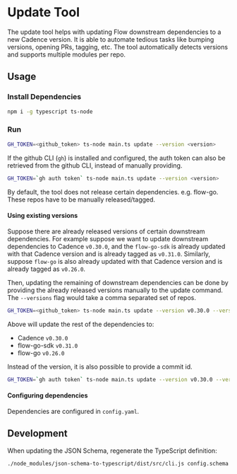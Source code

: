 # Update Tool

The update tool helps with updating Flow downstream dependencies to a new Cadence version.
It is able to automate tedious tasks like bumping versions, opening PRs, tagging, etc.
The tool automatically detects versions and supports multiple modules per repo.


## Usage

### Install Dependencies

```sh
npm i -g typescript ts-node
```

### Run

```sh
GH_TOKEN=<github_token> ts-node main.ts update --version <version>
```

If the github CLI (`gh`) is installed and configured, the auth token can also be retrieved from the github CLI,
instead of manually providing.

```sh
GH_TOKEN=`gh auth token` ts-node main.ts update --version <version>
```

By default, the tool does not release certain dependencies. e.g. flow-go.
These repos have to be manually released/tagged.

#### Using existing versions

Suppose there are already released versions of certain downstream dependencies. 
For example suppose we want to update downstream dependencies to Cadence `v0.30.0`,
and the `flow-go-sdk` is already updated with that Cadence version and is already tagged as `v0.31.0`.
Similarly, suppose `flow-go` is also already updated with that Cadence version and is already tagged as `v0.26.0`.

Then, updating the remaining of downstream dependencies can be done by providing the already released versions manually
to the update command. The `--versions` flag would take a comma separated set of repos.

```sh
GH_TOKEN=<github_token> ts-node main.ts update --version v0.30.0 --versions onflow/flow-go-sdk@v0.31.0,onflow/flow-go@v0.26.0
```

Above will update the rest of the dependencies to:
- Cadence `v0.30.0`
- flow-go-sdk `v0.31.0`
- flow-go `v0.26.0`

Instead of the version, it is also possible to provide a commit id.

```sh
GH_TOKEN=`gh auth token` ts-node main.ts update --version v0.30.0 --versions onflow/flow-go@<commit_id>
```

#### Configuring dependencies

Dependencies are configured in `config.yaml`.

## Development

When updating the JSON Schema, regenerate the TypeScript definition:

```sh
./node_modules/json-schema-to-typescript/dist/src/cli.js config.schema.json > config.schema.ts
```
